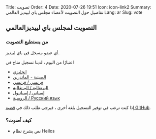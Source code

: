 Title: تصويت
Order: 4
Date: 2020-07-26 19:51
Icon: icon-link2
Summary: تفاصيل حول التصويت لأعضاء مجلس باي لييديز العالمي
Lang: ar
Slug: vote

## التصويت لمجلس باي لييديزالعالمي

### من يستطيع التصويت

أي عضو مسجل في باي لييديز.

اعتبارًا من اليوم ، لدينا تسجيل متاح في

- [إنجليزي](https://forms.gle/f3M4JUzA7JH48Swo8)
- [الصينية - الماندرين](https://docs.google.com/forms/d/e/1F[IpQLSfUMzknSnq55KRpDYuJh2dWUt5r3hjvete-2jHgqSgSWWTo-w/viewform?usp=sf_link)
- [فرنسي / فرنسي](https://docs.google.com/forms/d/e/1F[IpQLSciDGjrh0m66Oa-o-qZH5jYdXFKcpEOjeSoC4IaebY22ofOXA/viewform?usp=sf_link)
- [البرتغالية / البرتغالية](https://forms.gle/9AdTdBr67ikiAFXSA)
- [إسباني / إسبانيول](https://forms.gle/CaDhPsjLgEmrqV7RA)
- [الروسية / Русский язык](https://docs.google.com/forms/d/e/1FAIpQLScs5W-ujSTs4tkd_85LJ0Nr5UTgpsyJv0kBUaadk7fKbVSUrA/viewform؟usp=sf_link)

إذا كنت ترغب في توفير التسجيل بلغة أخرى ، فيرجى طلب ذلك في [قضية GitHub](https://github.com/pyladies/global-organizing/issues/54).

### كيف أصوت؟

- نص يشرح نظام Heilos
